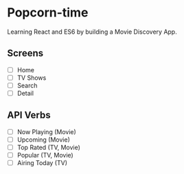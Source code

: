 # Popcorn-time

Learning React and ES6 by building a Movie Discovery App.

## Screens
- [ ] Home
- [ ] TV Shows
- [ ] Search
- [ ] Detail

## API Verbs
- [ ] Now Playing (Movie)
- [ ] Upcoming (Movie)
- [ ] Top Rated (TV, Movie) 
- [ ] Popular (TV, Movie)
- [ ] Airing Today (TV)
